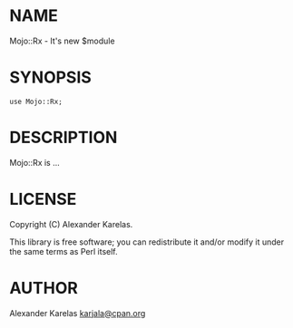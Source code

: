 # NAME

Mojo::Rx - It's new $module

# SYNOPSIS

    use Mojo::Rx;

# DESCRIPTION

Mojo::Rx is ...

# LICENSE

Copyright (C) Alexander Karelas.

This library is free software; you can redistribute it and/or modify
it under the same terms as Perl itself.

# AUTHOR

Alexander Karelas <karjala@cpan.org>
